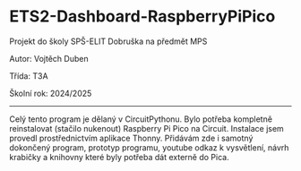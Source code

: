 # ETS2-Dashboard-RaspberryPiPico


Projekt do školy SPŠ-ELIT Dobruška na předmět MPS 

Autor: Vojtěch Duben

Třída: T3A

Školní rok: 2024/2025

--------------------------------------------------

Celý tento program je dělaný v CircuitPythonu. Bylo potřeba kompletně reinstalovat (stačilo nukenout) Raspberry Pi Pico na Circuit. Instalace jsem provedl prostřednictvím aplikace Thonny.
Přidávám zde i samotný dokončený program, prototyp programu, youtube odkaz k vysvětlení, návrh krabičky a knihovny které byly potřeba dát externě do Pica.
